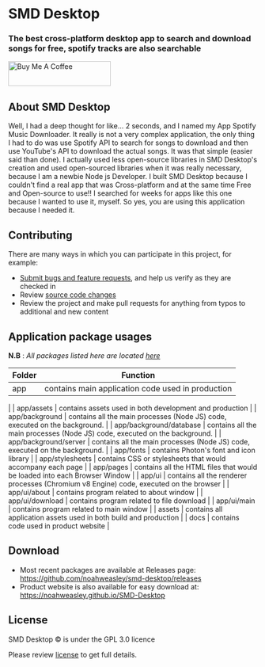 # SMD Desktop

### The best cross-platform desktop app to search and download songs for free, spotify tracks are also searchable

<a href="https://www.buymeacoffee.com/noahweasley" target="_blank"><img src="https://cdn.buymeacoffee.com/buttons/v2/default-blue.png" alt="Buy Me A Coffee" style="height: 50px !important;width: 207px !important;" ></a>


## About SMD Desktop


Well, I had a deep thought for like... 2 seconds, and I named my App Spotify Music Downloader. It really is not a very complex application, the only thing I had to do was use Spotify API to search for songs to download and then use YouTube's API to download the actual songs. It was that simple (easier said than done). I actually used less open-source libraries in SMD Desktop's creation and used open-sourced libraries when it was really necessary, because I am a newbie Node js Developer. I built SMD Desktop because I couldn't find a real app that was Cross-platform and at the same time Free and Open-source to use!! I searched for weeks for apps like this one because I wanted to use it, myself. So yes, you are using this application because I needed it.


## Contributing

There are many ways in which you can participate in this project, for example:

* [Submit bugs and feature requests](https://github.com/noahweasley/SMD-Desktop/issues), and help us verify as they are checked in
* Review [source code changes](https://github.com/noahweasley/SMD-desktop/pulls)
* Review the project and make pull requests for anything from typos to additional and new content

    
## Application package usages

**N.B** : _All packages listed here are located [here](https://github.com/noahweasley/SMD-Desktop/tree/master/app)_


| Folder                    | Function                                                                               
|---------------------------|-------------------------------------------------------------------------------|
| app                       | contains main application code used in production   
|
| app/assets                | contains assets used in both development and production
|
| app/background            | contains all the main processes (Node JS) code, executed on the background.            |
| app/background/database   | contains all the main processes (Node JS) code, executed on the background.            |
| app/background/server     | contains all the main processes (Node JS) code, executed on the background.            |
| app/fonts                 | contains Photon's font and icon library                                                |
| app/stylesheets           | contains CSS or stylesheets that would accompany each page                             |
| app/pages                 | contains all the HTML files that would be loaded into each Browser Window              |
| app/ui                    | contains all the renderer processes (Chromium v8 Engine) code, executed on the browser
|
| app/ui/about              | contains program related to about window
|
| app/ui/download           | contains program related to file download
|
| app/ui/main               | contains program related to main window
|
| assets                    | contains all application assets used in both build and production                      |
| docs                      | contains code used in product website                                                  |


## Download

* Most recent packages are available at Releases page: https://github.com/noahweasley/smd-desktop/releases
* Product website is also available for easy download at: https://noahweasley.github.io/SMD-Desktop


## License

SMD Desktop :copyright: is under the GPL 3.0 licence

Please review [license](https://github.com/noahweasley/SMD-desktop/blob/master/LICENSE) to get full details.
